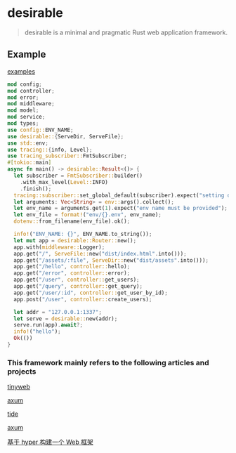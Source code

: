 # desirable

> desirable is a minimal and pragmatic Rust web application framework.

## Example

[examples](https://github.com/desirable-rs/desirable/tree/main/examples)

```rust
mod config;
mod controller;
mod error;
mod middleware;
mod model;
mod service;
mod types;
use config::ENV_NAME;
use desirable::{ServeDir, ServeFile};
use std::env;
use tracing::{info, Level};
use tracing_subscriber::FmtSubscriber;
#[tokio::main]
async fn main() -> desirable::Result<()> {
  let subscriber = FmtSubscriber::builder()
    .with_max_level(Level::INFO)
    .finish();
  tracing::subscriber::set_global_default(subscriber).expect("setting default subscriber failed");
  let arguments: Vec<String> = env::args().collect();
  let env_name = arguments.get(1).expect("env name must be provided");
  let env_file = format!("env/{}.env", env_name);
  dotenv::from_filename(env_file).ok();

  info!("ENV_NAME: {}", ENV_NAME.to_string());
  let mut app = desirable::Router::new();
  app.with(middleware::Logger);
  app.get("/", ServeFile::new("dist/index.html".into()));
  app.get("/assets/:file", ServeDir::new("dist/assets".into()));
  app.get("/hello", controller::hello);
  app.get("/error", controller::error);
  app.get("/user", controller::get_users);
  app.get("/query", controller::get_query);
  app.get("/user/:id", controller::get_user_by_id);
  app.post("/user", controller::create_users);

  let addr = "127.0.0.1:1337";
  let serve = desirable::new(addr);
  serve.run(app).await?;
  info!("hello");
  Ok(())
}

```

### This framework mainly refers to the following articles and projects

[tinyweb](https://github.com/zzzdong/tinyweb)

[axum](https://github.com/tokio-rs/axum)

[tide](https://github.com/http-rs/tide)

[axum](https://github.com/tokio-rs/axum)

[基于 hyper 构建一个 Web 框架](https://zhuanlan.zhihu.com/p/164920970)
